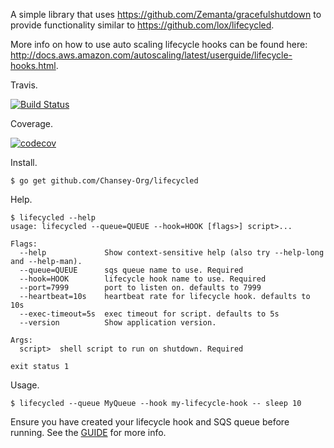 A simple library that uses https://github.com/Zemanta/gracefulshutdown to provide functionality similar to https://github.com/lox/lifecycled.

More info on how to use auto scaling lifecycle hooks can be found here: http://docs.aws.amazon.com/autoscaling/latest/userguide/lifecycle-hooks.html.

Travis.

[![Build Status](https://travis-ci.org/jason-riddle/lifecycled.svg?branch=master)](https://travis-ci.org/jason-riddle/lifecycled)

Coverage.

[![codecov](https://codecov.io/gh/jason-riddle/lifecycled/branch/master/graph/badge.svg)](https://codecov.io/gh/jason-riddle/lifecycled)

Install.

```
$ go get github.com/Chansey-Org/lifecycled
```

Help.

```
$ lifecycled --help
usage: lifecycled --queue=QUEUE --hook=HOOK [flags>] script>...

Flags:
  --help             Show context-sensitive help (also try --help-long and --help-man).
  --queue=QUEUE      sqs queue name to use. Required
  --hook=HOOK        lifecycle hook name to use. Required
  --port=7999        port to listen on. defaults to 7999
  --heartbeat=10s    heartbeat rate for lifecycle hook. defaults to 10s
  --exec-timeout=5s  exec timeout for script. defaults to 5s
  --version          Show application version.

Args:
  script>  shell script to run on shutdown. Required

exit status 1
```

Usage.

```
$ lifecycled --queue MyQueue --hook my-lifecycle-hook -- sleep 10
```

Ensure you have created your lifecycle hook and SQS queue before running. See the [GUIDE](GUIDE.md) for more info.
